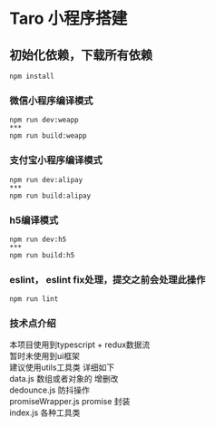 # Taro 小程序搭建

## 初始化依赖，下载所有依赖
```
npm install
```

### 微信小程序编译模式
```
npm run dev:weapp  
***
npm run build:weapp
```

### 支付宝小程序编译模式
```
npm run dev:alipay  
***
npm run build:alipay
```
### h5编译模式
```
npm run dev:h5  
***
npm run build:h5
```
### eslint， eslint fix处理，提交之前会处理此操作
```
npm run lint
```

### 技术点介绍
本项目使用到typescript + redux数据流  
暂时未使用到ui框架  
建议使用utils工具类 详细如下  
data.js 数组或者对象的 增删改  
dedounce.js 防抖操作  
promiseWrapper.js promise 封装  
index.js 各种工具类  

